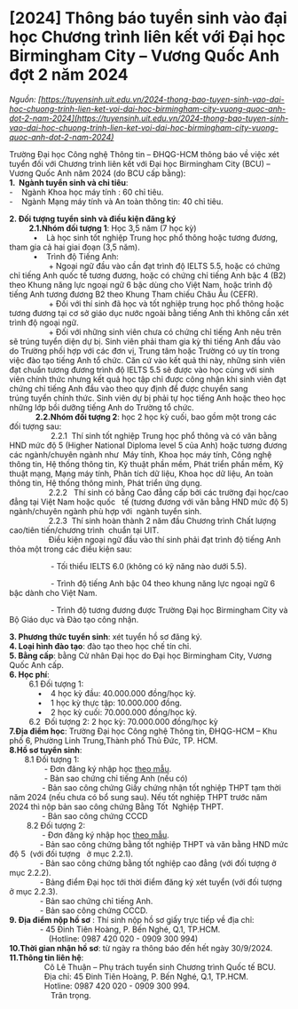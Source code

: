 # [2024] Thông báo tuyển sinh vào đại học Chương trình liên kết với Đại học Birmingham City – Vương Quốc Anh đợt 2 năm 2024

_Nguồn: [https://tuyensinh.uit.edu.vn/2024-thong-bao-tuyen-sinh-vao-dai-hoc-chuong-trinh-lien-ket-voi-dai-hoc-birmingham-city-vuong-quoc-anh-dot-2-nam-2024](https://tuyensinh.uit.edu.vn/2024-thong-bao-tuyen-sinh-vao-dai-hoc-chuong-trinh-lien-ket-voi-dai-hoc-birmingham-city-vuong-quoc-anh-dot-2-nam-2024)_

Trường Đại học Công nghệ Thông tin – ĐHQG-HCM thông báo về việc xét tuyển đối với Chương trình liên kết với Đại học Birmingham City (BCU) – Vương Quốc Anh năm 2024 (do BCU cấp bằng):  
**1.  Ngành tuyển sinh và chỉ tiêu**:   
-    Ngành Khoa học máy tính : 60 chỉ tiêu.  
-    Ngành Mạng máy tính và An toàn thông tin: 40 chỉ tiêu.

**2. Đối tượng tuyển sinh và điều kiện đăng ký**  
         **2.1.Nhóm đối tượng 1**: Học 3,5 năm (7 học kỳ)  
           •    Là học sinh tốt nghiệp Trung học phổ thông hoặc tương đương, tham gia cả hai giai đoạn (3,5 năm).  
           •    Trình độ Tiếng Anh:  
                  + Ngoại ngữ đầu vào cần đạt trình độ IELTS 5.5, hoặc có chứng chỉ tiếng Anh quốc tế tương đương, hoặc có chứng chỉ tiếng Anh bậc 4 (B2) theo Khung năng lực ngoại ngữ 6 bậc dùng cho Việt Nam, hoặc trình độ tiếng Anh tương đương B2 theo Khung Tham chiếu Châu Âu (CEFR).  
                  + Đối với thí sinh đã học và tốt nghiệp trung học phổ thông hoặc tương đương tại cơ sở giáo dục nước ngoài bằng tiếng Anh thì không cần xét trình độ ngoại ngữ.  
                  + Đối với những sinh viên chưa có chứng chỉ tiếng Anh nêu trên sẽ trúng tuyển diện dự bị. Sinh viên phải tham gia kỳ thi tiếng Anh đầu vào do Trường phối hợp với các đơn vị, Trung tâm hoặc Trường có uy tín trong việc đào tạo tiếng Anh tổ chức. Căn cứ vào kết quả thi này, những sinh viên đạt chuẩn tương đương trình độ IELTS 5.5 sẽ được vào học cùng với sinh viên chính thức nhưng kết quả học tập chỉ được công nhận khi sinh viên đạt chứng chỉ tiếng Anh đầu vào theo quy định để được chuyển sang trúng tuyển chính thức. Sinh viên dự bị phải tự học tiếng Anh hoặc theo học những lớp bồi dưỡng tiếng Anh do Trường tổ chức.  
            **2.2.Nhóm đối tượng 2**: học 2 học kỳ cuối, bao gồm một trong các đối tượng sau:  
                   2.2.1  Thí sinh tốt nghiệp Trung học phổ thông và có văn bằng HND mức độ 5 (Higher National Diploma level 5 của Anh) hoặc tương đương các ngành/chuyên ngành như  Máy tính, Khoa học máy tính, Công nghệ thông tin, Hệ thống thông tin, Kỹ thuật phần mềm, Phát triển phần mềm, Kỹ thuật mạng, Mạng máy tính, Phân tích dữ liệu, Khoa học dữ liệu, An toàn thông tin, Hệ thống thông minh, Phát triển ứng dụng.  
                  2.2.2   Thí sinh có bằng Cao đẳng cấp bởi các trường đại học/cao đẳng tại Việt Nam hoặc quốc   tế (tương đương với văn bằng HND mức độ 5) ngành/chuyên ngành phù hợp với  ngành tuyển sinh.  
                  2.2.3  Thí sinh hoàn thành 2 năm đầu Chương trình Chất lượng cao/tiên tiến/chương trình  chuẩn tại UIT.  
                  Điều kiện ngoại ngữ đầu vào thí sinh phải đạt trình độ tiếng Anh thỏa một trong các điều kiện sau:

                   - Tối thiểu IELTS 6.0 (không có kỹ năng nào dưới 5.5).

                   - Trình độ tiếng Anh bậc 04 theo khung năng lực ngoại ngữ 6 bậc dành cho Việt Nam.

                   - Trình độ tương đương được Trường Đại học Birmingham City và Bộ Giáo dục và Đào tạo công nhận.

**3. Phương thức tuyển sinh**: xét tuyển hồ sơ đăng ký.  
**4. Loại hình đào tạo**: đào tạo theo học chế tín chỉ.  
**5. Bằng cấp**: bằng Cử nhân Đại học do Đại học Birmingham City, Vương Quốc Anh cấp.  
**6. Học phí**:   
         6.1 Đối tượng 1:  
             •    4 học kỳ đầu: 40.000.000 đồng/học kỳ.  
             •    1 học kỳ thực tập: 10.000.000 đồng.  
             •    2 học kỳ cuối: 70.000.000 đồng/học kỳ.  
         6.2  Đối tượng 2: 2 học kỳ: 70.000.000 đồng/học kỳ  
**7.Địa điểm học**: Trường Đại học Công nghệ Thông tin, ĐHQG-HCM – Khu phố 6, Phường Linh Trung,Thành phố Thủ Đức, TP. HCM.  
**8.Hồ sơ tuyển sinh**:  
       8.1 Đối tượng 1:  
                - Đơn đăng ký nhập học [theo mẫu](https://tuyensinh.uit.edu.vn/sites/default/files/uploads/files/202404/phieudkxt-uit-bcu_2.docx).  
                - Bản sao chứng chỉ tiếng Anh (nếu có)  
               - Bản sao công chứng Giấy chứng nhận tốt nghiệp THPT tạm thời năm 2024 (nếu chưa có bổ sung sau). Nếu tốt nghiệp THPT trước năm 2024 thì nộp bản sao công chứng Bằng Tốt  Nghiệp THPT.  
               - Bản sao công chứng CCCD  
        8.2 Đối tượng 2:  
               - Đơn đăng ký nhập học [theo mẫu](https://tuyensinh.uit.edu.vn/sites/default/files/uploads/files/202404/application_bcu_top_up_uit_1.docx).  
              - Bản sao công chứng bằng tốt nghiệp THPT và văn bằng HND mức độ 5  (với đối tượng   ở mục 2.2.1).  
              - Bản sao công chứng bằng tốt nghiệp cao đẳng (với đối tượng ở mục 2.2.2).  
              - Bảng điểm Đại học tới thời điểm đăng ký xét tuyển (với đối tượng ở mục 2.2.3).  
              - Bản sao chứng chỉ tiếng Anh.  
              - Bản sao công chứng CCCD.   
**9. Địa điểm nộp hồ sơ** : Thí sinh nộp hồ sơ giấy trực tiếp về địa chỉ:  
              - 45 Đinh Tiên Hoàng, P. Bến Nghé, Q.1, TP.HCM.  
                  (Hotline: 0987 420 020 - 0909 300 994)  
**10.Thời gian nhận hồ sơ**: từ ngày ra thông báo đến hết ngày 30/9/2024.  
**11.Thông tin liên hệ**:  
                Cô Lê Thuận – Phụ trách tuyển sinh Chương trình Quốc tế BCU.  
                Địa chỉ: 45 Đinh Tiên Hoàng, P. Bến Nghé, Q.1, TP.HCM.  
                Hotline: 0987 420 020 - 0909 300 994.  
                   Trân trọng.